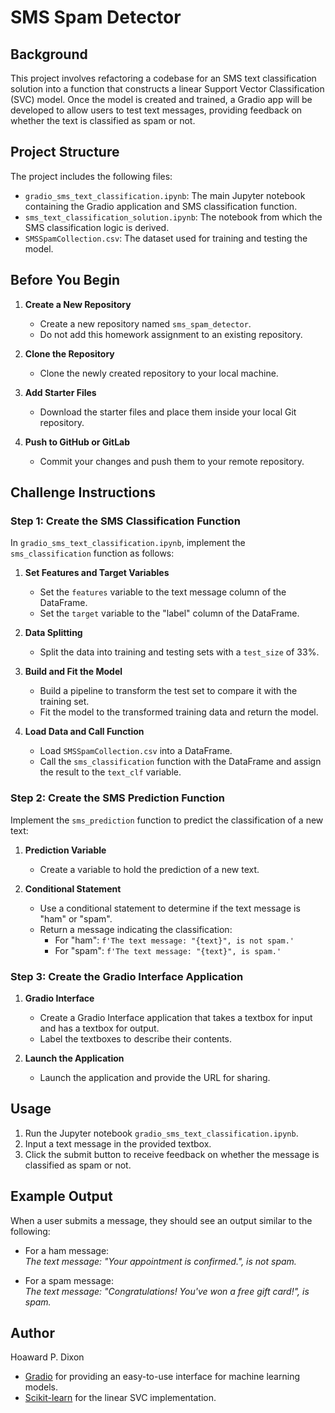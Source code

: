 # SMS Spam Detector

## Background

This project involves refactoring a codebase for an SMS text classification solution into a function that constructs a linear Support Vector Classification (SVC) model. Once the model is created and trained, a Gradio app will be developed to allow users to test text messages, providing feedback on whether the text is classified as spam or not.

## Project Structure

The project includes the following files:

- `gradio_sms_text_classification.ipynb`: The main Jupyter notebook containing the Gradio application and SMS classification function.
- `sms_text_classification_solution.ipynb`: The notebook from which the SMS classification logic is derived.
- `SMSSpamCollection.csv`: The dataset used for training and testing the model.

## Before You Begin

1. **Create a New Repository**
   - Create a new repository named `sms_spam_detector`.
   - Do not add this homework assignment to an existing repository.

2. **Clone the Repository**
   - Clone the newly created repository to your local machine.

3. **Add Starter Files**
   - Download the starter files and place them inside your local Git repository.

4. **Push to GitHub or GitLab**
   - Commit your changes and push them to your remote repository.

## Challenge Instructions

### Step 1: Create the SMS Classification Function

In `gradio_sms_text_classification.ipynb`, implement the `sms_classification` function as follows:

1. **Set Features and Target Variables**
   - Set the `features` variable to the text message column of the DataFrame.
   - Set the `target` variable to the "label" column of the DataFrame.

2. **Data Splitting**
   - Split the data into training and testing sets with a `test_size` of 33%.

3. **Build and Fit the Model**
   - Build a pipeline to transform the test set to compare it with the training set.
   - Fit the model to the transformed training data and return the model.

4. **Load Data and Call Function**
   - Load `SMSSpamCollection.csv` into a DataFrame.
   - Call the `sms_classification` function with the DataFrame and assign the result to the `text_clf` variable.

### Step 2: Create the SMS Prediction Function

Implement the `sms_prediction` function to predict the classification of a new text:

1. **Prediction Variable**
   - Create a variable to hold the prediction of a new text.

2. **Conditional Statement**
   - Use a conditional statement to determine if the text message is "ham" or "spam".
   - Return a message indicating the classification:
     - For "ham": `f'The text message: "{text}", is not spam.'`
     - For "spam": `f'The text message: "{text}", is spam.'`

### Step 3: Create the Gradio Interface Application

1. **Gradio Interface**
   - Create a Gradio Interface application that takes a textbox for input and has a textbox for output.
   - Label the textboxes to describe their contents.

2. **Launch the Application**
   - Launch the application and provide the URL for sharing.

## Usage

1. Run the Jupyter notebook `gradio_sms_text_classification.ipynb`.
2. Input a text message in the provided textbox.
3. Click the submit button to receive feedback on whether the message is classified as spam or not.

## Example Output

When a user submits a message, they should see an output similar to the following:

- For a ham message:  
  *The text message: "Your appointment is confirmed.", is not spam.*

- For a spam message:  
  *The text message: "Congratulations! You've won a free gift card!", is spam.*
## Author 

Hoaward P. Dixon

- [Gradio](https://gradio.app/) for providing an easy-to-use interface for machine learning models.
- [Scikit-learn](https://scikit-learn.org/stable/) for the linear SVC implementation.



